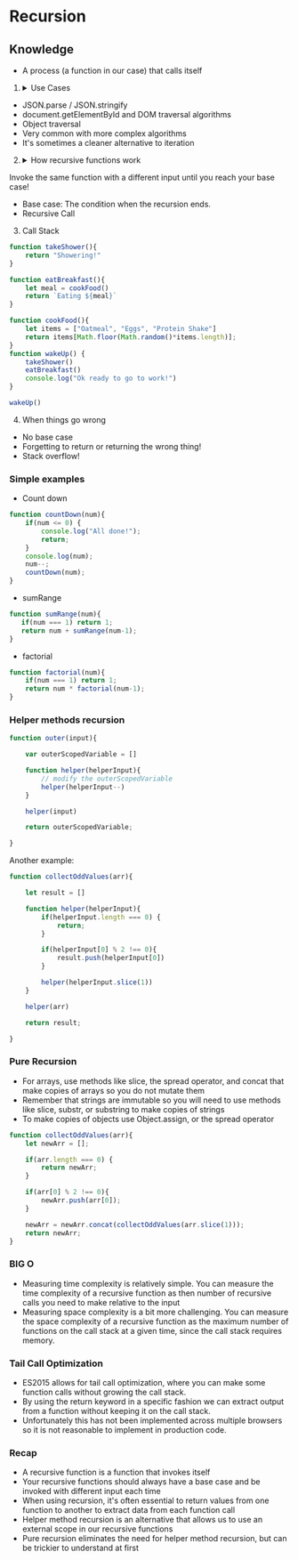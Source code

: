 # Recursion

## Knowledge

- A process (a function in our case) that calls itself

1. <details><summary>Use Cases</summary>

- JSON.parse / JSON.stringify
- document.getElementById and DOM traversal algorithms
- Object traversal
- Very common with more complex algorithms
- It's sometimes a cleaner alternative to iteration
</details>

2. <details><summary>How recursive functions work</summary>
Invoke the same function with a different input until you reach your base case!
- Base case: The condition when the recursion ends.
- Recursive Call
</details>

3. Call Stack

```js
function takeShower(){
    return "Showering!"
}

function eatBreakfast(){
    let meal = cookFood()
    return `Eating ${meal}`
}

function cookFood(){
    let items = ["Oatmeal", "Eggs", "Protein Shake"]
    return items[Math.floor(Math.random()*items.length)];
}
function wakeUp() {
    takeShower()
    eatBreakfast()
    console.log("Ok ready to go to work!")
}

wakeUp()
```

4. When things go wrong

- No base case
- Forgetting to return or returning the wrong thing!
- Stack overflow!

### Simple examples

- Count down
```js
function countDown(num){
    if(num <= 0) {
        console.log("All done!");
        return;
    }
    console.log(num);
    num--;
    countDown(num);
}
```

- sumRange

```js
function sumRange(num){
   if(num === 1) return 1;
   return num + sumRange(num-1);
}
```
- factorial

```js
function factorial(num){
    if(num === 1) return 1;
    return num * factorial(num-1);
}
```
### Helper methods recursion

```js
function outer(input){

    var outerScopedVariable = []

    function helper(helperInput){
        // modify the outerScopedVariable
        helper(helperInput--)
    }

    helper(input)

    return outerScopedVariable;

}
```
Another example:
```js
function collectOddValues(arr){

    let result = []

    function helper(helperInput){
        if(helperInput.length === 0) {
            return;
        }

        if(helperInput[0] % 2 !== 0){
            result.push(helperInput[0])
        }

        helper(helperInput.slice(1))
    }

    helper(arr)

    return result;

}
```

### Pure Recursion

- For arrays, use methods like slice, the spread operator, and concat that make copies of arrays so you do not mutate them
- Remember that strings are immutable so you will need to use methods like slice, substr, or substring to make copies of strings
- To make copies of objects use Object.assign, or the spread operator

```js
function collectOddValues(arr){
    let newArr = [];

    if(arr.length === 0) {
        return newArr;
    }

    if(arr[0] % 2 !== 0){
        newArr.push(arr[0]);
    }

    newArr = newArr.concat(collectOddValues(arr.slice(1)));
    return newArr;
}
```

### BIG O

- Measuring time complexity is relatively simple. You can measure the time complexity of a recursive function as then number of recursive calls you need to make relative to the input
- Measuring space complexity is a bit more challenging. You can measure the space complexity of a recursive function as the maximum number of functions on the call stack at a given time, since the call stack requires memory.


### Tail Call Optimization

- ES2015 allows for tail call optimization, where you can make some function calls without growing the call stack.
- By using the return keyword in a specific fashion we can extract output from a function without keeping it on the call stack.
- Unfortunately this has not been implemented across multiple browsers so it is not reasonable to implement in production code.


### Recap

- A recursive function is a function that invokes itself
- Your recursive functions should always have a base case and be invoked with different input each time
- When using recursion, it's often essential to return values from one function to another to extract data from each function call
- Helper method recursion is an alternative that allows us to use an external scope in our recursive functions
- Pure recursion eliminates the need for helper method recursion, but can be trickier to understand at first
